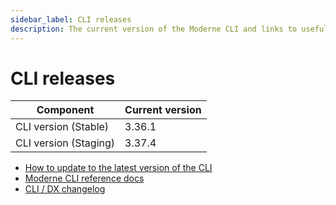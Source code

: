 ```yaml
---
sidebar_label: CLI releases
description: The current version of the Moderne CLI and links to useful CLI documentation.
---
```


# CLI releases

| Component             | Current version |
| --------------------- | --------------- |
| CLI version (Stable)  | 3.36.1          |
| CLI version (Staging) | 3.37.4          |

* [How to update to the latest version of the CLI](../user-documentation/moderne-cli/how-to-guides/cli-upgrade.md)
* [Moderne CLI reference docs](../user-documentation/moderne-cli/cli-reference.md)
* [CLI / DX changelog](./cli-dx.md)
